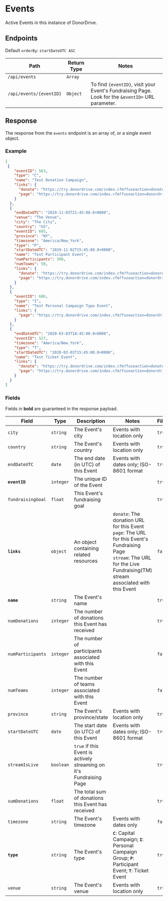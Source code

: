 # Events

Active Events in this instance of DonorDrive.

## Endpoints

Default `orderBy`: `startDateUTC ASC`

|Path|Return Type|Notes|
|---|---|---|
|`/api/events`|`Array`||
|`/api/events/{eventID}`|`Object`|To find `{eventID}`, visit your Event's Fundraising Page. Look for the `&eventID=` URL parameter.|

## Response

The response from the `events` endpoint is an array of, or a single event object.

### Example

```json
[
 {
    "eventID": 563,
    "type": "C",
    "name": "Test Donation Campaign",
    "links": {
      "donate": "https://try.donordrive.com/index.cfm?fuseaction=donate.event&eventID=563",
      "page": "https://try.donordrive.com/index.cfm?fuseaction=donordrive.event&eventID=563"
    }
  },
  {
    "endDateUTC": "2019-11-03T21:45:00.0+0000",
    "venue": "The Venue",
    "city": "The City",
    "country": "US",
    "eventID": 605,
    "province": "NY",
    "timezone": "America/New_York",
    "type": "P",
    "startDateUTC": "2019-11-02T15:45:00.0+0000",
    "name": "Test Participant Event",
    "numParticipants": 300,
    "numTeams": 50,
    "links": {
      "donate": "https://try.donordrive.com/index.cfm?fuseaction=donordrive.event&eventID=605#donate",
      "page": "https://try.donordrive.com/index.cfm?fuseaction=donordrive.event&eventID=605"
    }
  },
  {
    "eventID": 606,
    "type": "I",
    "name": "Test Personal Campaign Type Event",
    "links": {
      "page": "https://try.donordrive.com/index.cfm?fuseaction=donordrive.event&eventID=606"
    }
  },
  {
    "endDateUTC": "2020-03-03T18:45:00.0+0000",
    "eventID": 527,
    "timezone": "America/New_York",
    "type": "T",
    "startDateUTC": "2020-03-03T15:45:00.0+0000",
    "name": "Test Ticket Event",
    "links": {
      "donate": "https://try.donordrive.com/index.cfm?fuseaction=donate.event&eventID=527",
      "page": "https://try.donordrive.com/index.cfm?fuseaction=donordrive.event&eventID=527"
    }
  }
]
```

### Fields

Fields in **bold** are guaranteed in the response payload.

|Field|Type|Description|Notes|Filterable|
|---|---|---|---|---|
|`city`|`string`|The Event's city|Events with location only|`true`|
|`country`|`string`|The Event's country|Events with location only|`true`|
|`endDateUTC`|`date`|The end date (in UTC) of this Event|Events with dates only; ISO-8601 format|`true`|
|**`eventID`**|`integer`|The unique ID of the Event||`true`|
|`fundraisingGoal`|`float`|This Event's fundraising goal||`true`|
|**`links`**|`object`|An object containing related resources|`donate`: The donation URL for this Event<br />`page`: The URL for this Event's Fundraising Page<br />`stream`: The URL for the Live Fundraising(TM) stream associated with this Event|`false`|
|**`name`**|`string`|The Event's name||`true`|
|`numDonations`|`integer`|The number of donations this Event has received||`true`|
|`numParticipants`|`integer`|The number of participants associated with this Event||`false`|
|`numTeams`|`integer`|The number of teams associated with this Event||`false`|
|`province`|`string`|The Event's province/state|Events with location only|`true`|
|`startDateUTC`|`date`|The start date (in UTC) of this Event|Events with dates only; ISO-8601 format|`true`|
|`streamIsLive`|`boolean`|`true` if this Event is actively streaming on it's Fundraising Page||`true`|
|`sumDonations`|`float`|The total sum of donations this Event has received||`true`|
|`timezone`|`string`|The Event's timezone|Events with dates only|`false`|
|**`type`**|`string`|The Event's type|**`C`**: Capital Campaign; **`I`**: Personal Campaign Group; **`P`**: Participant Event; **`T`**: Ticket Event|`true`|
|`venue`|`string`|The Event's venue|Events with location only|`true`|